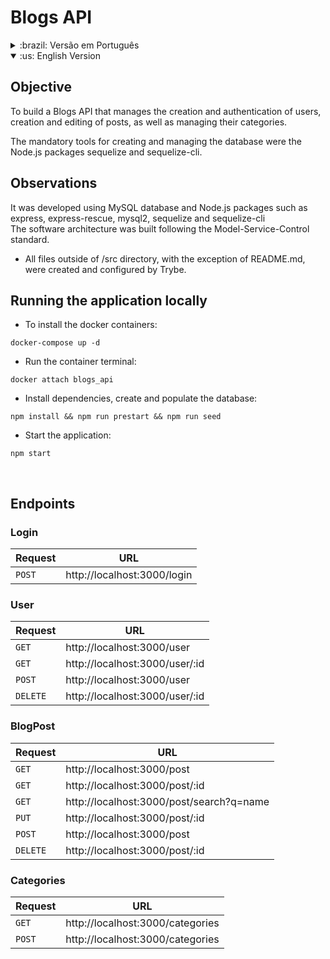 # Blogs API

<details> 
<summary>:brazil: Versão em Português</summary>

## Objetivo

Construir uma API de Blogs para gerenciar a criação e autenticação de usuários, criação e edição de postagens, bem como o gerenciamento de suas categorias.

As ferramentas obrigatórias para criar e gerenciar o banco de dados foram os pacotes Node.js sequelize e sequelize-cli.

## Observações

Essa API foi desenvolvida utilizando o banco de dados MySQL e pacotes Node.js como express, express-rescue, mysql2, sequelize e sequelize-cli. <br />
A arquitetura de software foi construida usando o padrão Model-Service-Control.

- Todos os arquivos fora do diretório /src, com exceção do REAMDE.md, foram criados e configurados pela Trybe.

## Executando a aplicação localmente

- Para instalar os containers docker:

```
docker-compose up -d
```

- Executar o terminal do container:

```
docker attach blogs_api
```

- Instalar as dependências, criar e popular o banco de dados:

```
npm install && npm run prestart && npm run seed
```

- Inicializar a aplicação:

```
npm start
```

<br />

## Endpoints

### Login

| Requisição | URL                         |
| ---------- | --------------------------- |
| `POST`     | http://localhost:3000/login |

### User

| Requisição | URL                            |
| ---------- | ------------------------------ |
| `GET`      | http://localhost:3000/user     |
| `GET`      | http://localhost:3000/user/:id |
| `POST`     | http://localhost:3000/user     |
| `DELETE`   | http://localhost:3000/user/:id |

### BlogPost

| Requisição | URL                                      |
| ---------- | ---------------------------------------- |
| `GET`      | http://localhost:3000/post               |
| `GET`      | http://localhost:3000/post/:id           |
| `GET`      | http://localhost:3000/post/search?q=name |
| `PUT`      | http://localhost:3000/post/:id           |
| `POST`     | http://localhost:3000/post               |
| `DELETE`   | http://localhost:3000/post/:id           |

### User

| Requisição | URL                              |
| ---------- | -------------------------------- |
| `GET`      | http://localhost:3000/categories |
| `POST`     | http://localhost:3000/categories |

<br />

</details>

<details open> 
<summary>:us: English Version</summary>

## Objective

To build a Blogs API that manages the creation and authentication of users, creation and editing of posts, as well as managing their categories.

The mandatory tools for creating and managing the database were the Node.js packages sequelize and sequelize-cli.

## Observations

It was developed using MySQL database and Node.js packages such as express, express-rescue, mysql2, sequelize and sequelize-cli <br />
The software architecture was built following the Model-Service-Control standard.

- All files outside of /src directory, with the exception of README.md, were created and configured by Trybe.

## Running the application locally

- To install the docker containers:

```
docker-compose up -d
```

- Run the container terminal:

```
docker attach blogs_api
```

- Install dependencies, create and populate the database:

```
npm install && npm run prestart && npm run seed
```

- Start the application:

```
npm start
```

<br />

## Endpoints

### Login

| Request | URL                         |
| ------- | --------------------------- |
| `POST`  | http://localhost:3000/login |

### User

| Request  | URL                            |
| -------- | ------------------------------ |
| `GET`    | http://localhost:3000/user     |
| `GET`    | http://localhost:3000/user/:id |
| `POST`   | http://localhost:3000/user     |
| `DELETE` | http://localhost:3000/user/:id |

### BlogPost

| Request  | URL                                      |
| -------- | ---------------------------------------- |
| `GET`    | http://localhost:3000/post               |
| `GET`    | http://localhost:3000/post/:id           |
| `GET`    | http://localhost:3000/post/search?q=name |
| `PUT`    | http://localhost:3000/post/:id           |
| `POST`   | http://localhost:3000/post               |
| `DELETE` | http://localhost:3000/post/:id           |

### Categories

| Request | URL                              |
| ------- | -------------------------------- |
| `GET`   | http://localhost:3000/categories |
| `POST`  | http://localhost:3000/categories |

</details>
